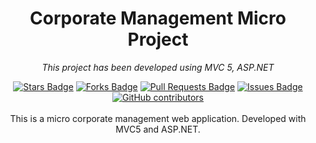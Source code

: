 <h1 align="center">Corporate Management Micro Project</h1>
<p align="center"><i>This project has been developed using MVC 5, ASP.NET</i></p>
<div align="center">
  <a href="https://github.com/mustafakbaser/RakamIKProjesi/stargazers"><img src="https://img.shields.io/github/stars/mustafakbaser/RakamIKProjesi" alt="Stars Badge"/></a>
<a href="https://github.com/mustafakbaser/RakamIKProjesi/network/members"><img src="https://img.shields.io/github/forks/mustafakbaser/RakamIKProjesi" alt="Forks Badge"/></a>
<a href="https://github.com/mustafakbaser/RakamIKProjesi/pulls"><img src="https://img.shields.io/github/issues-pr/mustafakbaser/RakamIKProjesi" alt="Pull Requests Badge"/></a>
<a href="https://github.com/mustafakbaser/RakamIKProjesi/issues"><img src="https://img.shields.io/github/issues/mustafakbaser/RakamIKProjesi" alt="Issues Badge"/></a>
<a href="https://github.com/mustafakbaser/RakamIKProjesi/graphs/contributors"><img alt="GitHub contributors" src="https://img.shields.io/github/contributors/mustafakbaser/RakamIKProjesi?color=2b9348"></a>

</div>
<br>
<div align="center">
This is a micro corporate management web application. Developed with MVC5 and ASP.NET.
</div>
